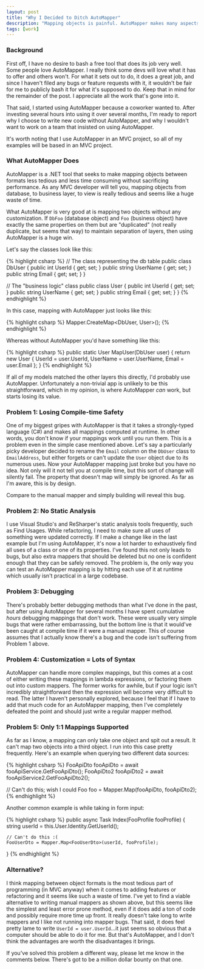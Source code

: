 ```yaml
---
layout: post
title: "Why I Decided to Ditch AutoMapper"
description: "Mapping objects is painful. AutoMapper makes many aspects of mapping less painful, but is the cost worth it?"
tags: [work]
---
```


### Background

First off, I have no desire to bash a free tool that does its job very well.
Some people love AutoMapper. I really think some devs will love what it has to
offer and others won't. For what it sets out to do, it does a great job, and
since I haven't filed any bugs or feature requests with it, it wouldn't be fair
for me to publicly bash it for what it's supposed to do. Keep that in mind for
the remainder of the post. I appreciate all the work that's gone into it.

That said, I started using AutoMapper because a coworker wanted to. After
investing several hours into using it over several months, I'm ready to report
why I choose to write new code without AutoMapper, and why I wouldn't want to
work on a team that insisted on using AutoMapper.

It's worth noting that I use AutoMapper in an MVC project, so all of my
examples will be based in an MVC project.

### What AutoMapper Does

AutoMapper is a .NET tool that seeks to make mapping objects between formats
less tedious and less time consuming without sacrificing performance. As any
MVC developer will tell you, mapping objects from database, to business layer,
to view is really tedious and seems like a huge waste of time.

What AutoMapper is very good at is mapping two objects without any
customization. If `DbFoo` (database object) and `Foo` (business object) have
exactly the same properties on them but are "duplicated" (not really duplicate,
but seems that way) to maintain separation of layers, then using
AutoMapper is a huge win.

Let's say the classes look like this:

{% highlight csharp %}
// The class representing the db table
public class DbUser
{
    public int UserId { get; set; }
    public string UserName { get; set; }
    public string Email { get; set; }
}

// The "business logic" class
public class User
{
    public int UserId { get; set; }
    public string UserName { get; set; }
    public string Email { get; set; }
}
{% endhighlight %}

In this case, mapping with AutoMapper just looks like this:

{% highlight csharp %}
Mapper.CreateMap<DbUser, User>();
{% endhighlight %}

Whereas without AutoMapper you'd have something like this:

{% highlight csharp %}
public static User MapUser(DbUser user)
{
    return new User
    {
        UserId = user.UserId,
        UserName = user.UserName,
        Email = user.Email
    };
}
{% endhighlight %}

If all of my models matched the other layers this directly, I'd probably use
AutoMapper.  Unfortunately a non-trivial app is unlikely to be this
straightforward, which in my opinion, is where AutoMapper *can* work, but
starts losing its value.

### Problem 1: Losing Compile-time Safety

One of my biggest gripes with AutoMapper is that it takes a strongly-typed
language (C#) and makes all mappings computed at runtime. In other words, you
don't know if your mappings work until you run them. This is a problem even in
the simple case mentioned above. Let's say a particularly picky developer
decided to rename the `Email` column on the `DbUser` class to `EmailAddress`,
but either forgets or can't update the `User` object due to its
numerous uses. Now your AutoMapper mapping just broke but you have no
idea. Not only will it not tell you at compile time, but this sort of
change will silently fail. The property that doesn't map will simply be
ignored. As far as I'm aware, this is by design.

Compare to the manual mapper and simply building will reveal this bug.

### Problem 2: No Static Analysis

I use Visual Studio's and ReSharper's static analysis tools frequently, such as
Find Usages. While refactoring, I need to make sure all uses of something were
updated correctly. If I make a change like in the last example but I'm using
AutoMapper, it's now a lot harder to exhaustively find all uses of a class or
one of its properties. I've found this not only leads to bugs, but also extra
mappers that should be deleted but no one is confident enough that they can be
safely removed. The problem is, the only way you can test an AutoMapper mapping
is by hitting each use of it at runtime which usually isn't practical in a
large codebase.

### Problem 3: Debugging

There's probably better debugging methods than what I've done in the past, but
after using AutoMapper for several months I have spent cumulative *hours*
debugging mappings that don't work. These were usually very simple bugs that
were rather embarrassing, but the bottom line is that it would've been caught
at compile time if it were a manual mapper. This of course assumes that I
actually know there's a bug and the code isn't suffering from Problem 1 above.

### Problem 4: Customization = Lots of Syntax

AutoMapper can handle more complex mappings, but this comes at a cost of either
writing these mappings in lambda expressions, or factoring them out into custom
mappers. The former works for awhile, but if your logic isn't incredibly
straightforward then the expression will become very difficult to read. The
latter I haven't personally explored, because I feel that if I have to add that
much code for an AutoMapper mapping, then I've completely defeated the point
and should just write a regular mapper method.

### Problem 5: Only 1:1 Mappings Supported

As far as I know, a mapping can only take one object and spit out a result. It
can't map two objects into a third object. I run into this case pretty
frequently. Here's an example when querying two different data sources:

{% highlight csharp %}
FooApiDto fooApiDto = await fooApiService.GetFooApiDto();
FooApiDto2 fooApiDto2 = await fooApiService2.GetFooApiDto2();

// Can't do this; wish I could
Foo foo = Mapper.Map<Foo>(fooApiDto, fooApiDto2);
{% endhighlight %}

Another common example is while taking in form input:

{% highlight csharp %}
public async Task<ActionResult> Index(FooProfile fooProfile)
{
    string userId = this.User.Identity.GetUserId();

    // Can't do this :(
    FooUserDto = Mapper.Map<FooUserDto>(userId, fooProfile);
}
{% endhighlight %}

### Alternative?

I think mapping between object formats is the most tedious part of
programming (in MVC anyway) when it comes to adding features or refactoring and
it seems like such a waste of time. I've yet to find a viable alternative to
writing manual mappers as shown above, but this seems like the simplest and
least error prone method, even if it does add a ton of code and possibly
require more time up front. It really doesn't take long to write mappers and I
like not running into mapper bugs. That said, it does feel pretty lame to write
`UserId = user.UserId`...it just seems so obvious that a computer should be
able to do it for me. But that's AutoMapper, and I don't think the advantages
are worth the disadvantages it brings.

If you've solved this problem a different way, please let me know in the
comments below. There's got to be a million dollar bounty on that one.
